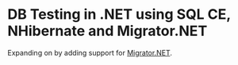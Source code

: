﻿DB Testing in .NET using SQL CE, NHibernate and Migrator.NET
============================================================

Expanding on [](http://www.codeproject.com/KB/database/TDD_and_SqlCE.aspx) by adding support for [Migrator.NET](http://code.google.com/p/migratordotnet/).
